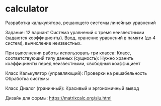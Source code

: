 # calculator
Разработка калькулятора, решающего системы линейных уравнений

Задание:
12 вариант
Система уравнений с тремя неизвестными (задаются коэффициенты).
Ввод, хранение уравнений в памяти (до 4 систем), вычисление неизвестных.

При выполнении работы использовать три класса:
	Класс, соответствующий типу данных (сущность):
	Нужно хранить коэффициенты перед неизвестными, свободный коэффициент

Класс Калькулятор (управляющий):
	Проверки на решабельность
	Обработка системы

Класс Диалог (граничный):
	Красивый и эргономичный вывод
	
Дизайн для формы: https://matrixcalc.org/slu.html
